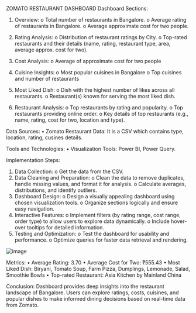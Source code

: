 ZOMATO RESTAURANT DASHBOARD
Dashboard Sections:
1.	Overview:
o	Total number of restaurants in Bangalore.
o	Average rating of restaurants in Bangalore.
o	Average approximate cost for two people.

2.	Rating Analysis:
o	Distribution of restaurant ratings by City.
o	Top-rated restaurants and their details (name, rating, restaurant type, area, average approx. cost for two).

3.	Cost Analysis:
o	Average of approximate cost for two people

4.	Cuisine Insights:
o	Most popular cuisines in Bangalore 
o	Top cuisines and number of restaurants

5.	Most Liked Dish:
o	Dish with the highest number of likes across all restaurants.
o	Restaurant(s) known for serving the most liked dish.
6.	Restaurant Analysis:
o	Top restaurants by rating and popularity.
o	Top restaurants providing online order.
o	Key details of top restaurants (e.g., name, rating, cost for two, location and type).

Data Sources:
•	Zomato Restaurant Data:  It is a CSV which contains type, location, rating, cusines details. 

Tools and Technologies:
•	Visualization Tools: Power BI, Power Query.

Implementation Steps:
1.	Data Collection:
o	Get the data from the CSV.
2.	Data Cleaning and Preparation:
o	Clean the data to remove duplicates, handle missing values, and format it for analysis.
o	Calculate averages, distributions, and identify outliers.
3.	Dashboard Design:
o	Design a visually appealing dashboard using chosen visualization tools.
o	Organize sections logically and ensure easy navigation.
4.	Interactive Features:
o	Implement filters (by rating range, cost range, order type) to allow users to explore data dynamically.
o	Include hover-over tooltips for detailed information.
5.	Testing and Optimization:
o	Test the dashboard for usability and performance.
o	Optimize queries for faster data retrieval and rendering.

![image](https://github.com/user-attachments/assets/9a7c357d-b220-42d9-ac7b-a2479574fb1b)

Metrics:
•	Average Rating: 3.70
•	Average Cost for Two: ₹555.43
•	Most Liked Dish: Biryani, Tomato Soup, Farm Pizza, Dumplings, Lemonade, Salad, Smoothie Bowls
•	Top-rated Restaurant: Asia Kitchen by Mainland China

Conclusion:
Dashboard provides deep insights into the restaurant landscape of Bangalore. Users can explore ratings, costs, cuisines, and popular dishes to make informed dining decisions based on real-time data from Zomato.

